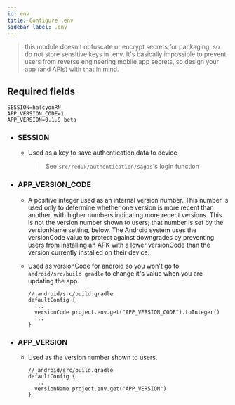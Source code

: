 ```yaml
---
id: env
title: Configure .env
sidebar_label: .env
---
```


> this module doesn't obfuscate or encrypt secrets for packaging, so do not store sensitive keys in .env. It's basically impossible to prevent users from reverse engineering mobile app secrets, so design your app (and APIs) with that in mind.

## Required fields

```
SESSION=halcyonRN
APP_VERSION_CODE=1
APP_VERSION=0.1.9-beta
```

- ### SESSION

  - Used as a key to save authentication data to device

    > See `src/redux/authentication/sagas`'s login function

- ### APP_VERSION_CODE

  - A positive integer used as an internal version number. This number is used only to determine whether one version is more recent than another, with higher numbers indicating more recent versions. This is not the version number shown to users; that number is set by the versionName setting, below. The Android system uses the versionCode value to protect against downgrades by preventing users from installing an APK with a lower versionCode than the version currently installed on their device.

  - Used as versionCode for android so you won't go to `android/src/build.gradle` to change it's value when you are updating the app.

    ```
    // android/src/build.gradle
    defaultConfig {
      ...
      versionCode project.env.get("APP_VERSION_CODE").toInteger()
      ...
    }
    ```
- ### APP_VERSION

  - Used as the version number shown to users.

    ```
    // android/src/build.gradle
    defaultConfig {
      ...
      versionName project.env.get("APP_VERSION")
    }
    ```